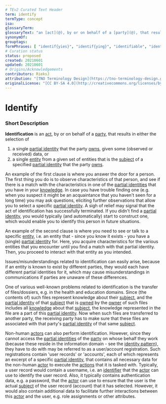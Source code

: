 ```yaml
---
# TEv2 Curated Text Header
term: identify
termType: concept
isa:
glossaryTerm:
glossaryText: "an [act](@), by or on behalf of a [party](@), that results in the selection of either&#10;- a single [partial identity](@) that the party [owns](@), given some (observed or received) data, or&#10;- a single [entity](@) from a given set of entities that is the [subject](@) of a specified [partial identity](@) that the party [owns](@)."
synonymOf:
grouptags:
formPhrases: [ "identif{yies}", "identif{ying}", "identifiable", "identification" ]
# Curation status
status: proposed
created: 20210601
updated: 20210601
# Origins/Acknowledgements
contributors: RieksJ
attribution: "[TNO Terminology Design](https://tno-terminology-design.github.io/tev2-specifications/docs)"
originalLicense: "[CC BY-SA 4.0](http://creativecommons.org/licenses/by-sa/4.0/?ref=chooser-v1)"
---
```


# Identify

### Short Description
**Identification** is an [act](@), by or on behalf of a [party](@), that results in either the selection of
1. a single [partial identity](@) that the party [owns](@), given some (observed or received) data, or
2. a single [entity](@) from a given set of entities that is the [subject](@) of a specified [partial identity](@) that the party [owns](@).

An example of the first clause is where you answer the door for a person. The first thing you do is to observe characteristics of that person, and see if there is a match with the characteristics in one of the [partial identities](@) that you have in your [knowledge](@). In case you have trouble finding one (e.g. when you suspect it might be an acquaintance that you haven't seen for a long time) you may ask questions, eliciting further observations that allow you to select a specific [partial identity](@). A sigh of relief may signal that the act of identification has successfully terminated. If you didn't find a [partial identity](@), you would typically (and automatically) start to construct one, which would enable you to identify this person in future situations.

An example of the second clause is where you need to see or talk to a specific [entity](@), i.e. an entity that - since you know it exists - you have a (single) [partial identity](@) for. Here, you acquire characteristics for the various entities that you encounter until you find a match with that partial identity. Then, you proceed to interact with that entity as you intended.

Issues/misunderstandings related to identification can easily arise, because if an entity is known to exist by different parties, they would each have different partial identities for it, which may cause misunderstandings in communications if parties are unaware of these differences.

One of various well-known problems related to identification is the transfer of files/dossiers, e.g. in the health and education domains. Since (the contents of) such files represent knowledge about their [subject](@), and the [partial identity](@) of that [subject](@) that is [owned](@) by the [owner](@) of such files includes all [knowledge](@) about that [subject](@), the knowledge represented in the file are a part of this [partial identity](@). Now when such files are transferred to another party, the receiving party has to make sure that these files are associated with that party's [partial identity](@) of that same [subject](@).

Non-human [actors](@) can also perform identification. However, since they cannot access the [partial identities](@) of the [party](@) on whose behalf they work (because these reside in the information domain - see the [identity pattern](@)), they have to do with may be referred to as a user/account registration. Such registrations contain 'user records' or 'accounts', each of which represents an excerpt of a specific [partial identity](@), that contains all necessary data for the non-human [actor](@) to execute the [actions](@) that it is tasked with. Typically, a user record would contain a username, i.e. an [identifier](@) that the [actor](@) can use to identify the user record. Also, it typically contains authentication data, e.g. a password, that the [actor](@) can use to ensure that the user is the actual [subject](@) of the user record (account) that it has selected. However, it would also contain additional data to facilitate further interactions between this [actor](@) and the user, e.g. role assignments or other attributes.
